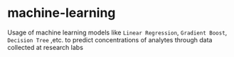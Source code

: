 # machine-learning
Usage of machine learning models like `Linear Regression`, `Gradient Boost`, `Decision Tree` ,etc. to predict concentrations of analytes through data collected at research labs
